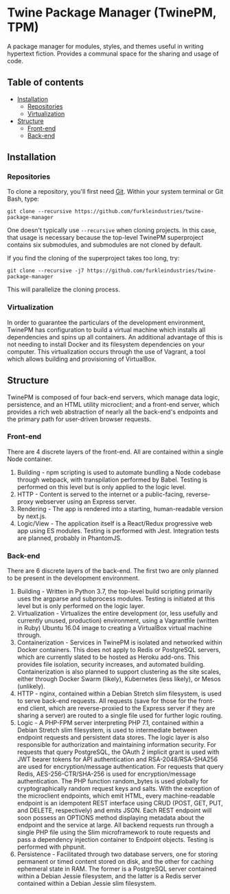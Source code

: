 # Twine Package Manager (TwinePM, TPM)
A package manager for modules, styles, and themes useful in writing hypertext fiction. Provides a communal space for the sharing and usage of code.

## Table of contents

* [Installation](#installation)
    * [Repositories](#repositories)
    * [Virtualization](#virtualization)
* [Structure](#structure)
    * [Front-end](#front-end)
    * [Back-end](#back-end)

<a name="installation" id="installation"></a>
## Installation

<a name="repositories" id="repositories"></a>
### Repositories
To clone a repository, you'll first need [Git](https://git-scm.com/). Within your system terminal or Git Bash, type:

`git clone --recursive https://github.com/furkleindustries/twine-package-manager`

One doesn't typically use `--recursive` when cloning projects. In this case, that usage is necessary because the top-level TwinePM superproject contains six submodules, and submodules are not cloned by default.

If you find the cloning of the superproject takes too long, try:

`git clone --recursive -j7 https://github.com/furkleindustries/twine-package-manager`

This will parallelize the cloning process.

<a name="virtualization" id="virtualization"></a>
### Virtualization
In order to guarantee the particulars of the development environment, TwinePM has configuration to build a virtual machine which installs all dependencies and spins up all containers. An additional advantage of this is not needing to install Docker and its filesystem dependencies on your computer. This virtualization occurs through the use of Vagrant, a tool which allows building and provisioning of VirtualBox.

<a name="structure" id="structure"></a>
## Structure

TwinePM is composed of four back-end servers, which manage data logic, persistence, and an HTML utility microclient; and a front-end server, which provides a rich web abstraction of nearly all the back-end's endpoints and the primary path for user-driven browser requests.

<a name="front-end" id="front-end"></a>
### Front-end
There are 4 discrete layers of the front-end. All are contained within a single Node container.

1. Building - npm scripting is used to automate bundling a Node codebase through webpack, with transpilation performed by Babel. Testing is performed on this level but is only applied to the logic level.
2. HTTP - Content is served to the internet or a public-facing, reverse-proxy webserver using an Express server.
3. Rendering - The app is rendered into a starting, human-readable version by next.js.
4. Logic/View - The application itself is a React/Redux progressive web app using ES modules. Testing is performed with Jest. Integration tests are planned, probably in PhantomJS.

<a name="back-end" id="back-end"></a>
### Back-end
There are 6 discrete layers of the back-end. The first two are only planned to be present in the development environment.

1. Building - Written in Python 3.7, the top-level build scripting primarily uses the argparse and subprocess modules. Testing is initiated at this level but is only performed on the logic layer.
2. Virtualization - Virtualizes the entire development (or, less usefully and currently unused, production) environment, using a Vagrantfile (written in Ruby) Ubuntu 16.04 image to creating a VirtualBox virtual machine through.
3. Containerization - Services in TwinePM is isolated and networked within Docker containers. This does not apply to Redis or PostgreSQL servers, which are currently slated to be hosted as Heroku add-ons. This provides file isolation, security increases, and automated building. Containerization is also planned to support clustering as the site scales, either through Docker Swarm (likely), Kubernetes (less likely), or Mesos (unlikely).
4. HTTP - nginx, contained within a Debian Stretch slim filesystem, is used to serve back-end requests. All requests (save for those for the front-end client, which are reverse-proxied to the Express server if they are sharing a server) are routed to a single file used for further logic routing.
5. Logic - A PHP-FPM server interpreting PHP 7.1, contained within a Debian Stretch slim filesystem, is used to intermediate between endpoint requests and persistent data stores. The logic layer is also responsible for authorization and maintaining information security. For requests that query PostgreSQL, the OAuth 2 implicit grant is used with JWT bearer tokens for API authentication and RSA-2048/RSA-SHA256 are used for encryption/message authentication. For requests that query Redis, AES-256-CTR/SHA-256 is used for encryption/message authentication. The PHP function random_bytes is used globally for cryptographically random request keys and salts. With the exception of the microclient endpoints, which emit HTML, every machine-readable endpoint is an idempotent REST interface using CRUD (POST, GET, PUT, and DELETE, respectively) and emits JSON. Each REST endpoint will soon possess an OPTIONS method displaying metadata about the endpoint and the service at large. All backend requests run through a single PHP file using the Slim microframework to route requests and pass a dependency injection container to Endpoint objects. Testing is performed with phpunit.
6. Persistence - Facilitated through two database servers, one for storing permanent or timed content stored on disk, and the other for caching ephemeral state in RAM. The former is a PostgreSQL server contained within a Debian Jessie filesystem, and the latter is a Redis server contained within a Debian Jessie slim filesystem.
